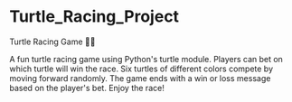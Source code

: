 # Turtle_Racing_Project
Turtle Racing Game 🐢🏁

A fun turtle racing game using Python's turtle module. Players can bet on which turtle will win the race. Six turtles of different colors compete by moving forward randomly. The game ends with a win or loss message based on the player's bet. Enjoy the race!


